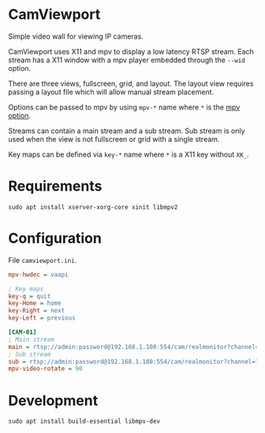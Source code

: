 # CamViewport

Simple video wall for viewing IP cameras.

CamViewport uses X11 and mpv to display a low latency RTSP stream.
Each stream has a X11 window with a mpv player embedded through the `--wid` option.

There are three views, fullscreen, grid, and layout.
The layout view requires passing a layout file which will allow manual stream placement.

Options can be passed to mpv by using `mpv-*` name where `*` is the [mpv option](https://mpv.io/manual/master/#options).

Streams can contain a main stream and a sub stream.
Sub stream is only used when the view is not fullscreen or grid with a single stream.

Key maps can be defined via `key-*` name where `*` is a X11 key without `XK_`.

# Requirements

```
sudo apt install xserver-xorg-core xinit libmpv2
```

# Configuration

File `camviewport.ini`.

```ini
mpv-hwdec = vaapi

; Key maps
key-q = quit
key-Home = home
key-Right = next
key-Left = previous

[CAM-01]
; Main stream
main = rtsp://admin:password@192.168.1.108:554/cam/realmonitor?channel=1&subtype=0
; Sub stream
sub = rtsp://admin:password@192.168.1.108:554/cam/realmonitor?channel=1&subtype=1
mpv-video-rotate = 90
```

# Development

```
sudo apt install build-essential libmpv-dev
```
